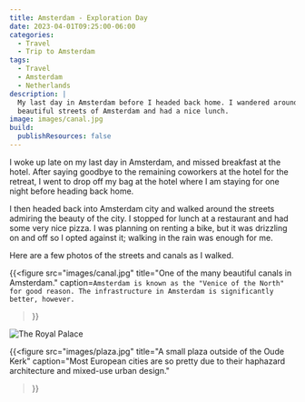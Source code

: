 ```yaml
---
title: Amsterdam - Exploration Day
date: 2023-04-01T09:25:00-06:00
categories:
  - Travel
  - Trip to Amsterdam
tags:
  - Travel
  - Amsterdam
  - Netherlands
description: |
  My last day in Amsterdam before I headed back home. I wandered around the
  beautiful streets of Amsterdam and had a nice lunch.
image: images/canal.jpg
build:
  publishResources: false
---
```


I woke up late on my last day in Amsterdam, and missed breakfast at the hotel.
After saying goodbye to the remaining coworkers at the hotel for the retreat, I
went to drop off my bag at the hotel where I am staying for one night before
heading back home.

I then headed back into Amsterdam city and walked around the streets admiring
the beauty of the city. I stopped for lunch at a restaurant and had some very
nice pizza. I was planning on renting a bike, but it was drizzling on and off so
I opted against it; walking in the rain was enough for me.

Here are a few photos of the streets and canals as I walked.

{{<figure
  src="images/canal.jpg"
  title="One of the many beautiful canals in Amsterdam."
  caption=`Amsterdam is known as the "Venice of the North" for good reason. The infrastructure in Amsterdam is significantly better, however.`
>}}

![The Royal Palace](images/square.jpg)

{{<figure
  src="images/plaza.jpg"
  title="A small plaza outside of the Oude Kerk"
  caption="Most European cities are so pretty due to their haphazard architecture and mixed-use urban design."
>}}
